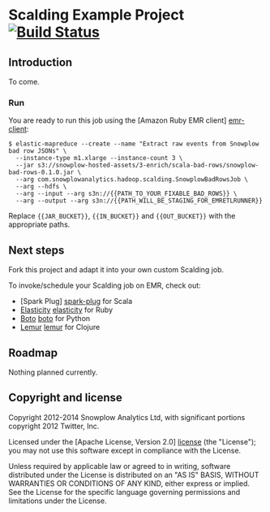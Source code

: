 # Scalding Example Project [![Build Status](https://travis-ci.org/snowplow/scalding-example-project.png)](https://travis-ci.org/snowplow/scalding-example-project)

## Introduction

To come.

### Run

You are ready to run this job using the [Amazon Ruby EMR client] [emr-client]:

    $ elastic-mapreduce --create --name "Extract raw events from Snowplow bad row JSONs" \
      --instance-type m1.xlarge --instance-count 3 \
      --jar s3://snowplow-hosted-assets/3-enrich/scala-bad-rows/snowplow-bad-rows-0.1.0.jar \
      --arg com.snowplowanalytics.hadoop.scalding.SnowplowBadRowsJob \
      --arg --hdfs \
      --arg --input --arg s3n://{{PATH_TO_YOUR_FIXABLE_BAD_ROWS}} \
      --arg --output --arg s3n://{{PATH_WILL_BE_STAGING_FOR_EMRETLRUNNER}}

Replace `{{JAR_BUCKET}}`, `{{IN_BUCKET}}` and `{{OUT_BUCKET}}` with the appropriate paths.

## Next steps

Fork this project and adapt it into your own custom Scalding job.

To invoke/schedule your Scalding job on EMR, check out:

* [Spark Plug] [spark-plug] for Scala
* [Elasticity] [elasticity] for Ruby
* [Boto] [boto] for Python
* [Lemur] [lemur] for Clojure

## Roadmap

Nothing planned currently.

## Copyright and license

Copyright 2012-2014 Snowplow Analytics Ltd, with significant portions copyright 2012 Twitter, Inc.

Licensed under the [Apache License, Version 2.0] [license] (the "License");
you may not use this software except in compliance with the License.

Unless required by applicable law or agreed to in writing, software
distributed under the License is distributed on an "AS IS" BASIS,
WITHOUT WARRANTIES OR CONDITIONS OF ANY KIND, either express or implied.
See the License for the specific language governing permissions and
limitations under the License.

[wordcount]: https://github.com/twitter/scalding/blob/master/README.md
[scalding]: https://github.com/twitter/scalding/
[snowplow]: http://snowplowanalytics.com
[snowplow-hadoop-enrich]: https://github.com/snowplow/snowplow/tree/master/3-enrich/scala-hadoop-enrich
[spark-example-project]: https://github.com/snowplow/spark-example-project
[emr]: http://aws.amazon.com/elasticmapreduce/
[hello-txt]: https://github.com/snowplow/scalding-example-project/raw/master/data/hello.txt
[emr-client]: http://aws.amazon.com/developertools/2264
[elasticity]: https://github.com/rslifka/elasticity
[spark-plug]: https://github.com/ogrodnek/spark-plug
[lemur]: https://github.com/TheClimateCorporation/lemur
[boto]: http://boto.readthedocs.org/en/latest/ref/emr.html
[license]: http://www.apache.org/licenses/LICENSE-2.0
